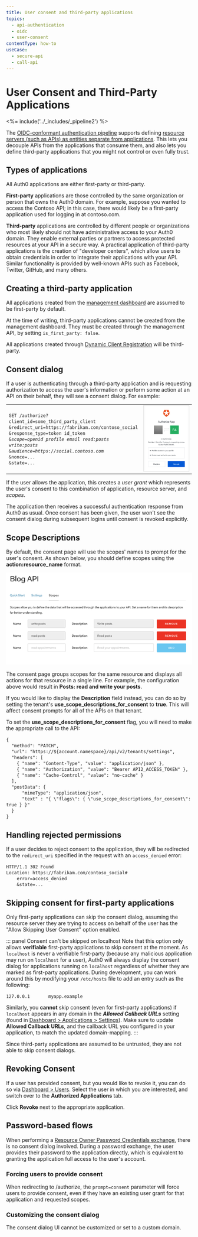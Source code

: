 ```yaml
---
title: User consent and third-party applications
topics:
  - api-authentication
  - oidc
  - user-consent
contentType: how-to
useCase:
  - secure-api
  - call-api
---
```


# User Consent and Third-Party Applications

<%= include('../_includes/_pipeline2') %>

The [OIDC-conformant authentication pipeline](/api-auth/tutorials/adoption) supports defining [resource servers (such as APIs) as entities separate from applications](/api-auth/tutorials/adoption/api-tokens).
This lets you decouple APIs from the applications that consume them, and also lets you define third-party applications that you might not control or even fully trust.

## Types of applications

All Auth0 applications are either first-party or third-party.

**First-party** applications are those controlled by the same organization or person that owns the Auth0 domain.
For example, suppose you wanted to access the Contoso API; in this case, there would likely be a first-party application used for logging in at contoso.com.

**Third-party** applications are controlled by different people or organizations who most likely should not have administrative access to your Auth0 domain.
They enable external parties or partners to access protected resources at your API in a secure way.
A practical application of third-party applications is the creation of "developer centers", which allow users to obtain credentials in order to integrate their applications with your API.
Similar functionality is provided by well-known APIs such as Facebook, Twitter, GitHub, and many others.

## Creating a third-party application

All applications created from the [management dashboard](${manage_url}/#/applications) are assumed to be first-party by default.

At the time of writing, third-party applications cannot be created from the management dashboard.
They must be created through the management API, by setting `is_first_party: false`.

All applications created through [Dynamic Client Registration](/api-auth/dynamic-client-registration) will be third-party.

## Consent dialog

If a user is authenticating through a third-party application and is requesting authorization to access the user's information or perform some action at an API on their behalf, they will see a consent dialog.
For example:

<table>
  <tbody>
    <tr>
        <td>
<pre><code>GET /authorize?
client_id=some_third_party_client
&redirect_uri=https://fabrikam.com/contoso_social
&response_type=token id_token
&<em>scope=openid profile email read:posts write:posts</em>
&<em>audience=https://social.contoso.com</em>
&nonce=...
&state=...
</code></pre>
        </td>
        <td>
        <img alt="Auth0 consent dialog - Fabrikam Application for Contoso is requesting access to your account" src="/media/articles/hosted-pages/consent-dialog.png">
        </td>
    </tr>
  </tbody>
</table>

If the user allows the application, this creates a *user grant* which represents the user's consent to this combination of application, resource server, and <dfn data-key="scope">scopes</dfn>. 

The application then receives a successful authentication response from Auth0 as usual. Once consent has been given, the user won't see the consent dialog during subsequent logins until consent is revoked explicitly.

## Scope Descriptions 

By default, the consent page will use the scopes' names to prompt for the user's consent. As shown below, you should define scopes using the **action:resource_name** format.

![API Scopes](/media/articles/api-auth/consent-scopes.png)

The consent page groups scopes for the same resource and displays all actions for that resource in a single line. For example, the configuration above would result in **Posts: read and write your posts**.

If you would like to display the **Description** field instead, you can do so by setting the tenant's **use_scope_descriptions_for_consent** to **true**. This will affect consent prompts for all of the APIs on that tenant.

To set the **use_scope_descriptions_for_consent** flag, you will need to make the appropriate call to the API:

```har
{
  "method": "PATCH",
  "url": "https://${account.namespace}/api/v2/tenants/settings",
  "headers": [
    { "name": "Content-Type", "value": "application/json" },
    { "name": "Authorization", "value": "Bearer API2_ACCESS_TOKEN" },
    { "name": "Cache-Control", "value": "no-cache" }
  ],
  "postData": {
      "mimeType": "application/json",
      "text" : "{ \"flags\": { \"use_scope_descriptions_for_consent\": true } }"
  }
}
```

## Handling rejected permissions

If a user decides to reject consent to the application, they will be redirected to the `redirect_uri` specified in the request with an `access_denied` error:

```
HTTP/1.1 302 Found
Location: https://fabrikam.com/contoso_social#
    error=access_denied
    &state=...
```

## Skipping consent for first-party applications

Only first-party applications can skip the consent dialog, assuming the resource server they are trying to access on behalf of the user has the "Allow Skipping User Consent" option enabled.

::: panel Consent can't be skipped on localhost
Note that this option only allows __verifiable__ first-party applications to skip consent at the moment. As `localhost` is never a verifiable first-party (because any malicious application may run on `localhost` for a user), Auth0 will always display the consent dialog for applications running on `localhost` regardless of whether they are marked as first-party applications. During development, you can work around this by modifying your `/etc/hosts` file to add an entry such as the following:

```text
127.0.0.1       myapp.example
```

Similarly, you **cannot** skip consent (even for first-party applications) if `localhost` appears in any domain in the <dfn data-key="callback">**Allowed Callback URLs**</dfn> setting (found in [Dashboard > Applications > Settings](${manage_url}/#/applications/${account.clientId}/settings)). Make sure to update **Allowed Callback URLs**, and the callback URL you configured in your application, to match the updated domain-mapping.
:::

Since third-party applications are assumed to be untrusted, they are not able to skip consent dialogs.

## Revoking Consent

If a user has provided consent, but you would like to revoke it, you can do so via [Dashboard > Users](${manage_url}/#/users). Select the user in which you are interested, and switch over to the **Authorized Applications** tab.

Click **Revoke** next to the appropriate application.

## Password-based flows

When performing a [Resource Owner Password Credentials exchange](/api-auth/grant/password), there is no consent dialog involved.
During a password exchange, the user provides their password to the application directly, which is equivalent to granting the application full access to the user's account.

### Forcing users to provide consent

When redirecting to /authorize, the `prompt=consent` parameter will force users to provide consent, even if they have an existing user grant for that application and requested scopes.

### Customizing the consent dialog

The consent dialog UI cannot be customized or set to a custom domain.
